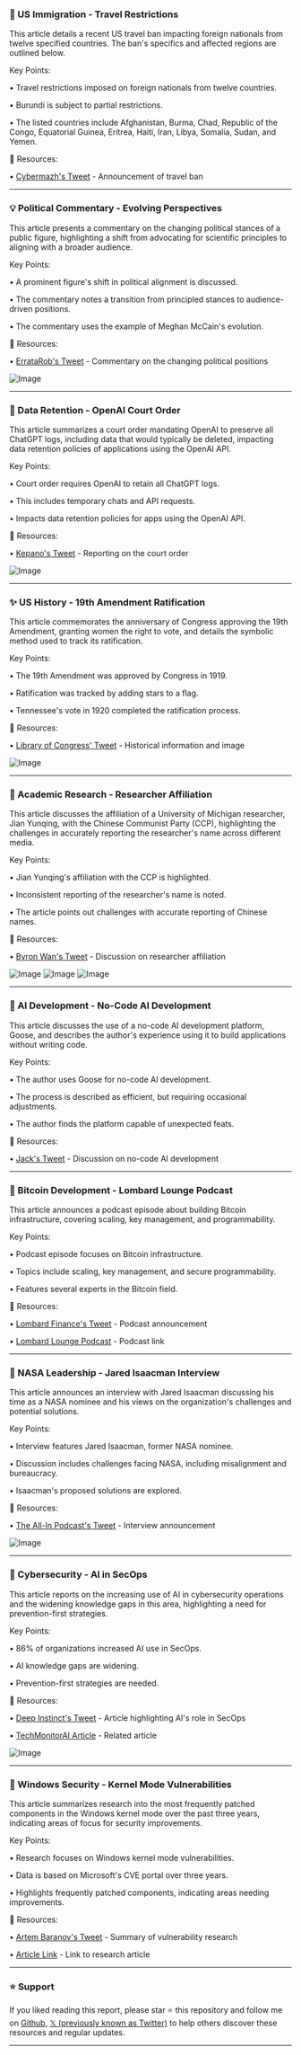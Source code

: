 ### 🤖 US Immigration - Travel Restrictions

This article details a recent US travel ban impacting foreign nationals from twelve specified countries.  The ban's specifics and affected regions are outlined below.

Key Points:

• Travel restrictions imposed on foreign nationals from twelve countries.


• Burundi is subject to partial restrictions.


•  The listed countries include Afghanistan, Burma, Chad, Republic of the Congo, Equatorial Guinea, Eritrea, Haiti, Iran, Libya, Somalia, Sudan, and Yemen.



🔗 Resources:

• [Cybermazh's Tweet](https://x.com/Cybermazh/status/1930451218414936479) - Announcement of travel ban


---

### 💡 Political Commentary - Evolving Perspectives

This article presents a commentary on the changing political stances of a public figure, highlighting a shift from advocating for scientific principles to aligning with a broader audience.


Key Points:

•  A prominent figure's shift in political alignment is discussed.


• The commentary notes a transition from principled stances to audience-driven positions.


•  The commentary uses the example of Meghan McCain's evolution.



🔗 Resources:

• [ErrataRob's Tweet](https://x.com/ErrataRob/status/1930450758685614332) -  Commentary on the changing political positions

![Image](https://pbs.twimg.com/media/GspWoGdW4AAcjIz?format=png&name=small)


---

### 🤖 Data Retention - OpenAI Court Order

This article summarizes a court order mandating OpenAI to preserve all ChatGPT logs, including data that would typically be deleted, impacting data retention policies of applications using the OpenAI API.

Key Points:

• Court order requires OpenAI to retain all ChatGPT logs.


• This includes temporary chats and API requests.


•  Impacts data retention policies for apps using the OpenAI API.



🔗 Resources:

• [Kepano's Tweet](https://x.com/kepano/status/1930403693310157159) - Reporting on the court order

![Image](https://pbs.twimg.com/media/GsoqsVDbkAAZh6T?format=jpg&name=small)


---

### ✨ US History - 19th Amendment Ratification

This article commemorates the anniversary of Congress approving the 19th Amendment, granting women the right to vote, and details the symbolic method used to track its ratification.

Key Points:

• The 19th Amendment was approved by Congress in 1919.


•  Ratification was tracked by adding stars to a flag.


• Tennessee's vote in 1920 completed the ratification process.



🔗 Resources:

• [Library of Congress' Tweet](https://x.com/librarycongress/status/1930324331420123400) - Historical information and image

![Image](https://pbs.twimg.com/media/Gsnjv00WoAAn3uV?format=jpg&name=small)


---

### 🤖 Academic Research - Researcher Affiliation

This article discusses the affiliation of a University of Michigan researcher, Jian Yunqing, with the Chinese Communist Party (CCP), highlighting the challenges in accurately reporting the researcher's name across different media.

Key Points:

• Jian Yunqing's affiliation with the CCP is highlighted.


•  Inconsistent reporting of the researcher's name is noted.


•  The article points out challenges with accurate reporting of Chinese names.


🔗 Resources:

• [Byron Wan's Tweet](https://x.com/Byron_Wan/status/1930423006037250302) - Discussion on researcher affiliation

![Image](https://pbs.twimg.com/media/Gso9fCPWcAA05Jl?format=jpg&name=small)
![Image](https://pbs.twimg.com/media/Gso4y84WYAAP35Y?format=jpg&name=240x240)
![Image](https://pbs.twimg.com/media/Gso4y4_W8AAXnfD?format=jpg&name=240x240)


---

### 🚀 AI Development -  No-Code AI Development

This article discusses the use of a no-code AI development platform, Goose, and describes the author's experience using it to build applications without writing code.

Key Points:

•  The author uses Goose for no-code AI development.


• The process is described as efficient, but requiring occasional adjustments.


• The author finds the platform capable of unexpected feats.



🔗 Resources:

• [Jack's Tweet](https://x.com/jack/status/1930261602202251446) -  Discussion on no-code AI development


---

### 🚀 Bitcoin Development -  Lombard Lounge Podcast

This article announces a podcast episode about building Bitcoin infrastructure, covering scaling, key management, and programmability.

Key Points:

• Podcast episode focuses on Bitcoin infrastructure.


•  Topics include scaling, key management, and secure programmability.


• Features several experts in the Bitcoin field.



🔗 Resources:

• [Lombard Finance's Tweet](https://x.com/Lombard_Finance/status/1930373856562180127) - Podcast announcement

• [Lombard Lounge Podcast](https://x.com/i/broadcasts/1YpKkBLpWkwxj) - Podcast link


---

### 🤖 NASA Leadership - Jared Isaacman Interview

This article announces an interview with Jared Isaacman discussing his time as a NASA nominee and his views on the organization's challenges and potential solutions.

Key Points:

• Interview features Jared Isaacman, former NASA nominee.


•  Discussion includes challenges facing NASA, including misalignment and bureaucracy.


•  Isaacman's proposed solutions are explored.



🔗 Resources:

• [The All-In Podcast's Tweet](https://x.com/theallinpod/status/1930328560805216624) - Interview announcement

![Image](https://pbs.twimg.com/amplify_video_thumb/1930320985401511937/img/rq_xvPZGYS2eVZfl.jpg)


---

### 🤖 Cybersecurity - AI in SecOps

This article reports on the increasing use of AI in cybersecurity operations and the widening knowledge gaps in this area, highlighting a need for prevention-first strategies.

Key Points:

•  86% of organizations increased AI use in SecOps.


•  AI knowledge gaps are widening.


• Prevention-first strategies are needed.


🔗 Resources:

• [Deep Instinct's Tweet](https://x.com/DeepInstinctSec/status/1930366728283816433) - Article highlighting AI's role in SecOps

• [TechMonitorAI Article](https://bit.ly/4mUd5d1) -  Related article

![Image](https://pbs.twimg.com/media/GsoKSv2W0AA7A9U?format=jpg&name=small)


---

### 🤖 Windows Security - Kernel Mode Vulnerabilities

This article summarizes research into the most frequently patched components in the Windows kernel mode over the past three years, indicating areas of focus for security improvements.

Key Points:

• Research focuses on Windows kernel mode vulnerabilities.


•  Data is based on Microsoft's CVE portal over three years.


•  Highlights frequently patched components, indicating areas needing improvements.



🔗 Resources:

• [Artem Baranov's Tweet](https://x.com/artem_i_baranov/status/1929904252224229869) -  Summary of vulnerability research

• [Article Link](https://t.co/7jzKh4C4AY) -  Link to research article


---

### ⭐️ Support

If you liked reading this report, please star ⭐️ this repository and follow me on [Github](https://github.com/Drix10), [𝕏 (previously known as Twitter)](https://x.com/DRIX_10_) to help others discover these resources and regular updates.

---